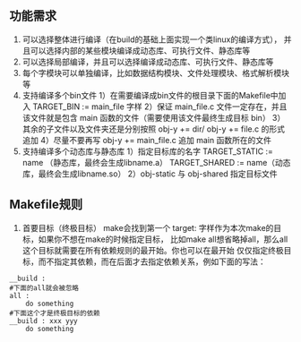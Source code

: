 ## 功能需求
1. 可以选择整体进行编译（在build的基础上面实现一个类linux的编译方式），
并且可以选择内部的某些模块编译成动态库、可执行文件、静态库等
2. 可以选择局部编译，并且可以选择编译成动态库、可执行文件、静态库等
3. 每个字模块可以单独编译，比如数据结构模块、文件处理模块、格式解析模块等
4. 支持编译多个bin文件
	1）在需要编译成bin文件的根目录下面的Makefile中加入 TARGET_BIN := main_file 字样
	2）保证 main_file.c 文件一定存在，并且该文件就是包含 main 函数的文件（需要使用该文件最终生成目标 bin）
	3）其余的子文件以及文件夹还是分别按照 obj-y += dir/ obj-y += file.c 的形式追加
	4）尽量不要再写 obj-y += main_file.c 追加 main 函数所在的文件
5. 支持编译多个动态库与静态库
	1）指定目标库的名字 TARGET_STATIC := name （静态库，最终会生成libname.a）
	TARGET_SHARED := name（动态库，最终会生成libname.so）
	2）obj-static 与 obj-shared 指定目标文件

## Makefile规则
1. 首要目标（终极目标）
make会找到第一个 target: 字样作为本次make的目标，如果你不想在make的时候指定目标，
比如make all想省略掉all，那么all这个目标就需要在所有依赖规则的最开始。你也可以在最开始
仅仅指定终极目标，而不指定其依赖，而在后面才去指定依赖关系，例如下面的写法：
```
__build :
#下面的all就会被忽略
all :
	do something
#下面这个才是终极目标的依赖
__build : xxx yyy
	do something
```